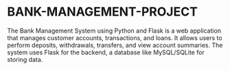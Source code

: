 # BANK-MANAGEMENT-PROJECT
The Bank Management System using Python and Flask is a web application that manages customer accounts, transactions, and loans. It allows users to perform deposits, withdrawals, transfers, and view account summaries. The system uses Flask for the backend, a database like MySQL/SQLite for storing data.
